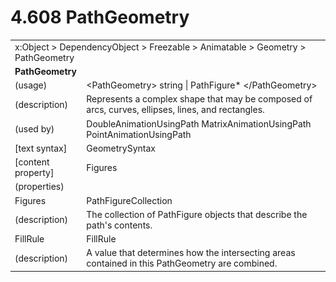 <html dir="LTR" xmlns:mshelp="http://msdn.microsoft.com/mshelp" xmlns:ddue="http://ddue.schemas.microsoft.com/authoring/2003/5" xmlns:xlink="http://www.w3.org/1999/xlink" xmlns:tool="http://www.microsoft.com/tooltip">

<body>
 <input type="hidden" id="userDataCache" class="userDataStyle">
 <input type="hidden" id="hiddenScrollOffset">
 <img id="dropDownImage" style="display:none; height:0; width:0;" src="../local/drpdown.gif">
 <img id="dropDownHoverImage" style="display:none; height:0; width:0;" src="../local/drpdown_orange.gif">
 <img id="collapseImage" style="display:none; height:0; width:0;" src="../local/collapse.gif">
 <img id="expandImage" style="display:none; height:0; width:0;" src="../local/exp.gif">
 <img id="collapseAllImage" style="display:none; height:0; width:0;" src="../local/collall.gif">
 <img id="expandAllImage" style="display:none; height:0; width:0;" src="../local/expall.gif">
 <img id="copyImage" style="display:none; height:0; width:0;" src="../local/copycode.gif">
 <img id="copyHoverImage" style="display:none; height:0; width:0;" src="../local/copycodeHighlight.gif">
 <div id="header"><h1 class="heading">4.608 PathGeometry</h1></div>

 <div id="mainSection">
 <div id="mainBody">
 <div id="allHistory" class="saveHistory" onsave="saveAll()" onload="loadAll()"></div>
 <p xmlns:wsd="http://wsdev.schemas.microsoft.com/authoring/2008/2" xmlns:msxsl="urn:schemas-microsoft-com:xslt" xmlns:script="urn:script" xmlns:build="urn:build">
 </p>
 <div id="sectionSection0" class="section" name="collapseableSection">
 <content xmlns="http://ddue.schemas.microsoft.com/authoring/2003/5" xmlns:wsd="http://wsdev.schemas.microsoft.com/authoring/2008/2" xmlns:msxsl="urn:schemas-microsoft-com:xslt" xmlns:script="urn:script" xmlns:build="urn:build">
 </content>
 </div>
 <div id="sectionSection1" class="section" name="collapseableSection">
 <content xmlns="http://ddue.schemas.microsoft.com/authoring/2003/5" xmlns:wsd="http://wsdev.schemas.microsoft.com/authoring/2008/2" xmlns:msxsl="urn:schemas-microsoft-com:xslt" xmlns:script="urn:script" xmlns:build="urn:build">
 <table class="ProtocolAuthoredTable" xmlns="">
 <tr><td colspan="2">
<mshelp:link keywords="c0d383e4-fcdb-4546-a06b-81c262fe2a5e" tabindex="0">x:Object</mshelp:link> &gt; <mshelp:link keywords="44a6e58f-41e0-4602-b1d2-75a9b44a5acb" tabindex="0">DependencyObject</mshelp:link> &gt; <mshelp:link keywords="14abf0ee-8f63-4ed1-80bd-0b71e55f11cb" tabindex="0">Freezable</mshelp:link> &gt; <mshelp:link keywords="4853919b-6874-4e1c-9343-c5cac9c192f9" tabindex="0">Animatable</mshelp:link> &gt; <mshelp:link keywords="c1c6f8ff-1c7a-4e61-9c9c-0ebdb3a8d1bc" tabindex="0">Geometry</mshelp:link> &gt; <mshelp:link keywords="01ac3637-86fa-4d83-8b8e-0c0e43af404d" tabindex="0">PathGeometry</mshelp:link> </td>
 </tr>
 <tr><td colspan="2">
 <b>PathGeometry</b> </td>
 </tr>
 <tr><td><div class="indent0">(usage)</div></td>
 <td>&lt;PathGeometry&gt; string | <mshelp:link keywords="785432dd-447f-44b3-aab1-88b6ebfe5c64" tabindex="0">PathFigure</mshelp:link>* &lt;/PathGeometry&gt;</td>
 </tr>
 <tr><td><div class="indent0">(description)</div></td>
 <td>Represents a complex shape that may be composed of arcs, curves, ellipses, lines, and rectangles.</td>
 </tr>
 <tr><td><div class="indent0">(used by)</div></td>
 <td><mshelp:link keywords="fde024e2-e88e-4001-982b-593a95fe120a" tabindex="0">DoubleAnimationUsingPath</mshelp:link> <mshelp:link keywords="0542e2c3-ee45-4096-9923-2782a6b084b4" tabindex="0">MatrixAnimationUsingPath</mshelp:link> <mshelp:link keywords="8af1a257-0a88-4f82-98a7-9bece3d0676d" tabindex="0">PointAnimationUsingPath</mshelp:link></td>
 </tr>
 <tr><td><div class="indent0">[text syntax]</div></td>
 <td><mshelp:link keywords="65a2c462-47e6-4e81-9574-670c445610ec" tabindex="0">GeometrySyntax</mshelp:link></td>
 </tr>
 <tr><td><div class="indent0">[content property]</div></td>
 <td><mshelp:link keywords="01ac3637-86fa-4d83-8b8e-0c0e43af404d" tabindex="0">Figures</mshelp:link></td>
 </tr>
 <tr><td><div class="indent0">(properties)</div></td>
 <td></td>
 </tr>
 <tr><td><div class="indent2">Figures</div></td>
 <td><mshelp:link keywords="f700b016-25b6-4ccb-b61e-40c1d149b831" tabindex="0">PathFigureCollection</mshelp:link></td>
 </tr>
 <tr><td><div class="indent4">(description)</div></td>
 <td>The collection of PathFigure objects that describe the path's contents.</td>
 </tr>
 <tr><td><div class="indent2">FillRule</div></td>
 <td><mshelp:link keywords="950b9548-c1ca-4a2a-bd3a-bf9456f5dc62" tabindex="0">FillRule</mshelp:link></td>
 </tr>
 <tr><td><div class="indent4">(description)</div></td>
 <td>A value that determines how the intersecting areas contained in this PathGeometry are combined.</td>
 </tr>
</table>
 </content>
 </div>
 <!--[if gte IE 5]>
 <tool:tip element="languageFilterToolTip" avoidmouse="false"/>
 <![endif]-->
 </div>
 <a name="feedback"></a><span></span>
 </div>
</body></html>
